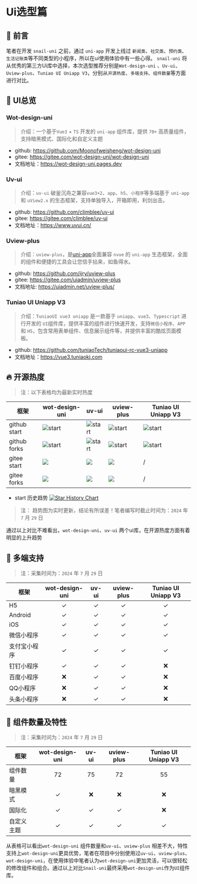 # Ui选型篇

## 🌱 前言
笔者在开发 `snail-uni` 之前，通过 `uni-app` 开发上线过 `新闻类`、`社交类`、`预约类`、`生活记账类`等不同类型的小程序，所以在ui使用体验中有一些心得。 `snail-uni` 将从优秀的第三方Ui库中选择，本次选型推荐分别是`Wot-design-uni` 、`Uv-ui`、`Uview-plus`、`Tuniao UI Uniapp V3`，分别从`开源热度`、`多端支持`、`组件数量`等方面进行对比。

## 🌾 UI总览
### Wot-design-uni
> 介绍：一个基于`Vue3` + `TS` 开发的 `uni-app` 组件库，提供 `70+` 高质量组件，支持暗黑模式、国际化和自定义主题

  - github: https://github.com/Moonofweisheng/wot-design-uni
  - gitee: https://gitee.com/wot-design-uni/wot-design-uni
  - 文档地址：https://wot-design-uni.pages.dev

### Uv-ui
> 介绍：`uv-ui` 破釜沉舟之兼容`vue3+2`、`app`、`h5`、`小程序`等多端基于 `uni-app` 和 `uView2.x` 的生态框架，支持单独导入，开箱即用，利剑出击。

  - github: https://github.com/climblee/uv-ui
  - gitee: https://gitee.com/climblee/uv-ui
  - 文档地址：https://www.uvui.cn/
  
### Uview-plus
> 介绍：`uview-plus`，是[uni-app](https://uniapp.dcloud.io/)全面兼容 `nvue` 的 `uni-app` 生态框架，全面的组件和便捷的工具会让您信手拈来，如鱼得水。
  - github: https://github.com/ijry/uview-plus
  - gitee: https://gitee.com/uiadmin/uview-plus
  - 文档地址: https://uiadmin.net/uview-plus/
  
### Tuniao UI Uniapp V3
> 介绍：`TuniaoUI vue3 uniapp` 是一款基于 `uniapp`、`vue3`、`Typescript` 进行开发的 `UI`组件库，提供丰富的组件进行快速开发，支持`微信小程序`、`APP` 和 `H5`，包含常用表单组件、信息展示组件等，并提供丰富的酷炫页面模板。
>
> 
  - github: https://github.com/tuniaoTech/tuniaoui-rc-vue3-uniapp
  - 文档地址：https://vue3.tuniaokj.com
## 🔥 开源热度
> 注：以下表格均为最新实时热度
  
|  框架   | wot-design-uni  | uv-ui | uview-plus | Tuniao UI Uniapp V3 |
|  ----  | ---- |  ---- | ----  |  ---- |
| github start  |  ![start](https://img.shields.io/github/stars/Moonofweisheng/wot-design-uni?style=social) | ![start](https://img.shields.io/github/stars/climblee/uv-ui?style=social) | ![start](https://img.shields.io/github/stars/ijry/uview-plus?style=social) | ![start](https://img.shields.io/github/stars/tuniaoTech/tuniaoui-rc-vue3-uniapp?style=social) |
| github forks  |  ![start](https://img.shields.io/github/forks/Moonofweisheng/wot-design-uni?style=social) | ![start](https://img.shields.io/github/forks/climblee/uv-ui?style=social) | ![start](https://img.shields.io/github/forks/ijry/uview-plus?style=social) | ![start](https://img.shields.io/github/forks/tuniaoTech/tuniaoui-rc-vue3-uniapp?style=social) |
| gitee start | <img src="https://gitee.com/wot-design-uni/wot-design-uni/badge/star.svg?theme=gray" />|  <img src="https://gitee.com/climblee/uv-ui/badge/star.svg?theme=gray" /> | <img src="https://gitee.com/uiadmin/uview-plus/badge/star.svg?theme=gray" /> | / |
| gitee forks | <img src="https://gitee.com/wot-design-uni/wot-design-uni/badge/fork.svg?theme=gray" />|  <img src="https://gitee.com/climblee/uv-ui/badge/fork.svg?theme=gray" /> |  <img src="https://gitee.com/uiadmin/uview-plus/badge/fork.svg?theme=gray" /> | / |

- start 历史趋势
<a href="https://star-history.com/#Moonofweisheng/wot-design-uni&amp;climblee/uv-ui&amp;ijry/uview-plus&amp;tuniaoTech/tuniaoui-rc-vue3-uniapp&amp;Date" target="_blank" rel="noreferrer"><img src="https://api.star-history.com/svg?repos=Moonofweisheng/wot-design-uni,climblee/uv-ui,ijry/uview-plus,tuniaoTech/tuniaoui-rc-vue3-uniapp&amp;type=Date" alt="Star History Chart"></a>

> 注： 趋势图为实时更新，结论有所误差！笔者编写时截止时间为：`2024` 年 `7` 月 `29` 日

通过以上对比不难看出，`wot-design-uni`、`uv-ui` 两个ui库，在开源热度方面有着明显的上升趋势
  
## 🍃 多端支持
> 注：采集时间为：`2024` 年 `7` 月 `29` 日

|  框架   | wot-design-uni  | uv-ui | uview-plus | Tuniao UI Uniapp V3 |
|  ----  | :----: |  :----: | :----:  |  :----: |
| H5 | ✓ | ✓ | ✓ | ✓ |
| Android | ✓ | ✓ | ✓ | ✓ |
| iOS | ✓ | ✓ | ✓ | ✓ |
| 微信小程序 | ✓ | ✓ | ✓ | ✓ |
| 支付宝小程序 | ✓ | ✓ | ✓ | ✓ |
| 钉钉小程序 | ✓ | ✓ | ✓ | ❌ |
| 百度小程序 | ❌ | ✓ | ✓ | ❌ |
| QQ小程序 | ❌ | ✓ | ✓ | ❌ |
| 头条小程序 | ❌ | ✓ | ✓ | ❌ |

## 🌲 组件数量及特性
> 注：采集时间为：`2024` 年 `7` 月 `29` 日

|  框架   | wot-design-uni  | uv-ui | uview-plus | Tuniao UI Uniapp V3 |
|  ----  | :----: |  :----: | :----:  |  :----: |
| 组件数量 | 72 | 75 | 72 | 55 |
| 暗黑模式 | ✓ |  ❌ | ❌ | ❌ |
| 国际化 | ✓ | ✓ | ✓ |  ❌ |
| 自定义主题 | ✓ | ✓ | ✓ | ✓ |

从表格可以看出`wot-design-uni` 组件数量和`uv-ui`、`uview-plus` 相差不大，特性支持上`wot-design-uni`更具优势，笔者在项目中分别使用过`uv-ui`、`uview-plus`、`wot-design-uni`，在使用体验中笔者认为`wot-design-uni`更加灵活，可以很轻松的修改组件和组合。通过以上对比`Snail-uni`最终采用`wot-design-uni`作为`UI`组件库。




